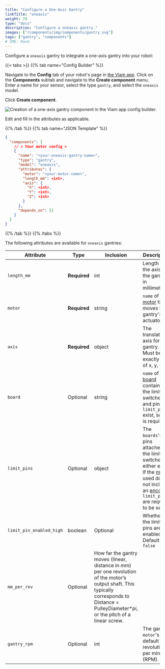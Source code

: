 ```yaml
---
title: "Configure a One-Axis Gantry"
linkTitle: "oneaxis"
weight: 70
type: "docs"
description: "Configure a oneaxis gantry."
images: ["/components/img/components/gantry.svg"]
tags: ["gantry", "components"]
# SME: Rand
---
```


Configure a `oneaxis` gantry to integrate a one-axis gantry into your robot:

{{< tabs >}}
{{% tab name="Config Builder" %}}

Navigate to the **Config** tab of your robot's page in [the Viam app](https://app.viam.com).
Click on the **Components** subtab and navigate to the **Create component** menu.
Enter a name for your sensor, select the type `gantry`, and select the `oneaxis` model.

Click **Create component**.

![Creation of a one-axis gantry component in the Viam app config builder.](../img/oneaxis-ui-config.png)

Edit and fill in the attributes as applicable.

{{% /tab %}}
{{% tab name="JSON Template" %}}

```json {class="line-numbers linkable-line-numbers"}
{
  "components": [
    // < Your motor config >
    {
      "name": "<your-oneaxis-gantry-name>",
      "type": "gantry",
      "model": "oneaxis",
      "attributes": {
        "motor": "<your-motor-name>",
        "length_mm": <int>,
        "axis": {
          "X": <int>,
          "Y": <int>,
          "Z": <int>
        }
      },
      "depends_on": []
    }
  ]
}
```

{{% /tab %}}
{{% /tabs %}}

The following attributes are available for `oneaxis` gantries:

| Attribute | Type | Inclusion | Description |
| --------- | ---- | --------- | ----------  |
| `length_mm` | **Required** | int | Length of the axis of the gantry in millimeters. |
| `motor` | **Required** | string | `name` of the [motor](/components/motor) that moves the gantry's actuator. |
| `axis` | **Required** | object | The translational axis for the gantry. Must be exactly one of x, y, or z. |
| `board`  |  Optional | string | `name` of the [board](/components/board) containing the limit switches and pins. If `limit_pins` exist, `board` is required. |
| `limit_pins`  | Optional | object | The `boards`'s pins attached to the limit switches on either end. If the [motor](/components/motor) used does not include an [encoder](/components/motor/gpio/encoded-motor), `limit_pins` are required to be set. |
| `limit_pin_enabled_high` | boolean | Optional | Whether the limit pins are enabled. <br> Default: `false` |
| `mm_per_rev` | Optional | How far the gantry moves (linear, distance in mm) per one revolution of the motor’s output shaft. This typically corresponds to Distance = PulleyDiameter*pi, or the pitch of a linear screw. |
| `gantry_rpm` | Optional | int | The gantry `motor`'s default revolutions per minute (RPM). |
